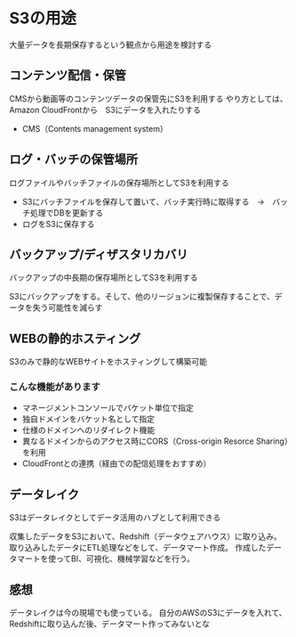 # S3の用途
大量データを長期保存するという観点から用途を検討する

## コンテンツ配信・保管
CMSから動画等のコンテンツデータの保管先にS3を利用する
やり方としては、Amazon CloudFrontから　S3にデータを入れたりする

* CMS（Contents management system）

## ログ・バッチの保管場所
ログファイルやバッチファイルの保存場所としてS3を利用する

- S3にバッチファイルを保存して置いて、バッチ実行時に取得する　→　バッチ処理でDBを更新する
- ログをS3に保存する

## バックアップ/ディザスタリカバリ
バックアップの中長期の保存場所としてS3を利用する

S3にバックアップをする。そして、他のリージョンに複製保存することで、データを失う可能性を減らす

## WEBの静的ホスティング
S3のみで静的なWEBサイトをホスティングして構築可能

### こんな機能があります
- マネージメントコンソールでバケット単位で指定
- 独自ドメインをバケット名として指定
- 仕様のドメインへのリダイレクト機能
- 異なるドメインからのアクセス時にCORS（Cross-origin Resorce Sharing）を利用
- CloudFrontとの連携（経由での配信処理をおすすめ）

## データレイク
S3はデータレイクとしてデータ活用のハブとして利用できる

収集したデータをS3において、Redshift（データウェアハウス）に取り込み。
取り込みしたデータにETL処理などをして、データマート作成。
作成したデータマートを使ってBI、可視化、機械学習などを行う。

## 感想
データレイクは今の現場でも使っている。
自分のAWSのS3にデータを入れて、Redshiftに取り込んだ後、データマート作ってみないとな
